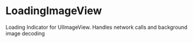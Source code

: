LoadingImageView
================

Loading Indicator for UIImageView. Handles network calls and background image decoding
